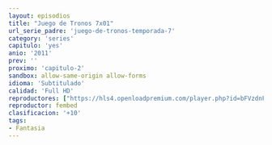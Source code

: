 ```yaml
---
layout: episodios
title: "Juego de Tronos 7x01"
url_serie_padre: 'juego-de-tronos-temporada-7'
category: 'series'
capitulo: 'yes'
anio: '2011'
prev: ''
proximo: 'capitulo-2'
sandbox: allow-same-origin allow-forms
idioma: 'Subtitulado'
calidad: 'Full HD'
reproductores: ["https://hls4.openloadpremium.com/player.php?id=bFVzdnFtbTRVZFI2TjFYc0dKMkJ6bmttd3hZSGhKUDZSL1BSa1hvRVdMTjA4TEtpRHRBRmw3OHM3eElsNWJaWTc0aUZFVENNMzhKTUl2a3hWdUFBa2c9PQ&sub=https://sub.cuevana2.io/vtt-sub/sub7/Game.Of.Thrones.S07E01.vtt"]
reproductor: fembed
clasificacion: '+10'
tags:
- Fantasia
---
```












